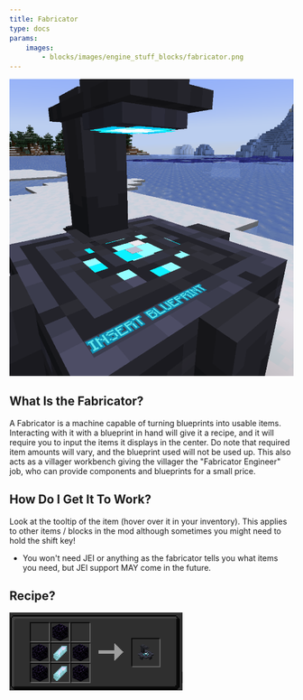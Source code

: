 ```yaml
---
title: Fabricator
type: docs
params:
    images:
        - blocks/images/engine_stuff_blocks/fabricator.png
---
```


![Fabricator Block](images/engine_stuff_blocks/fabricator.png)

## What Is the Fabricator?
A Fabricator is a machine capable of turning blueprints into usable items. Interacting with it with a blueprint in hand will give it a recipe, and it will require you to input the items it displays in the center. Do note that required item amounts will vary, and the blueprint used will not be used up. This also acts as a villager workbench giving the villager the "Fabricator Engineer" job, who can provide components and blueprints for a small price.

## How Do I Get It To Work?
 Look at the tooltip of the item (hover over it in your inventory). This applies to other items / blocks in the mod although sometimes you might need to hold the shift key!

* You won't need JEI or anything as the fabricator tells you what items you need, but JEI support MAY come in the future.

## Recipe?
![Fabricator Block](images/engine_stuff_blocks/fabricator_recipe.png)


